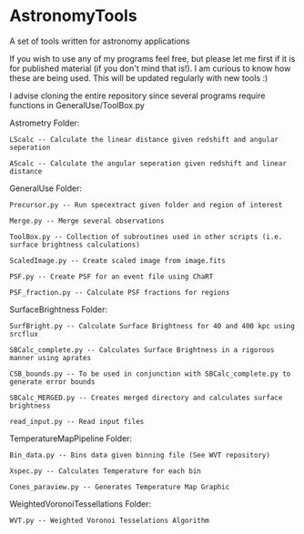 # AstronomyTools
A set of tools written for astronomy applications

If you wish to use any of my programs feel free, but please let me first if it is for published material (if you don't mind that is!). I am curious to know how these are being used. This will be updated regularly with new tools :)

I advise cloning the entire repository since several programs require functions in GeneralUse/ToolBox.py


Astrometry Folder:

	LScalc -- Calculate the linear distance given redshift and angular seperation

	AScalc -- Calculate the angular seperation given redshift and linear distance

GeneralUse Folder:

	Precursor.py -- Run specextract given folder and region of interest	
	
	Merge.py -- Merge several observations

	ToolBox.py -- Collection of subroutines used in other scripts (i.e. surface brightness calculations)

	ScaledImage.py -- Create scaled image from image.fits

	PSF.py -- Create PSF for an event file using ChaRT

	PSF_fraction.py -- Calculate PSF fractions for regions 

SurfaceBrightness Folder:

	SurfBright.py -- Calculate Surface Brightness for 40 and 400 kpc using srcflux

	SBCalc_complete.py -- Calculates Surface Brightness in a rigorous manner using aprates

	CSB_bounds.py -- To be used in conjunction with SBCalc_complete.py to generate error bounds

	SBCalc_MERGED.py -- Creates merged directory and calculates surface brightness

	read_input.py -- Read input files 

TemperatureMapPipeline Folder:

	Bin_data.py -- Bins data given binning file (See WVT repository)

	Xspec.py -- Calculates Temperature for each bin

	Cones_paraview.py -- Generates Temperature Map Graphic

WeightedVoronoiTessellations Folder:
	
	WVT.py -- Weighted Voronoi Tesselations Algorithm
